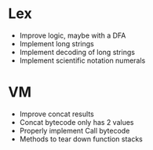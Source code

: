 # Lex
* Improve logic, maybe with a DFA
* Implement long strings
* Implement decoding of long strings
* Implement scientific notation numerals

# VM
* Improve concat results
* Concat bytecode only has 2 values
* Properly implement Call bytecode
* Methods to tear down function stacks
